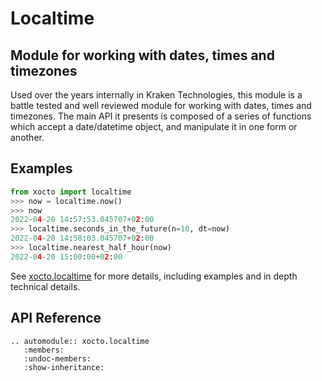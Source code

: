 # Localtime

## Module for working with dates, times and timezones

Used over the years internally in Kraken Technologies, this module is a battle tested and well reviewed module for working with dates, times and timezones. The main API it presents is composed of a series of functions which accept a date/datetime object, and manipulate it in one form or another.

## Examples

```python
from xocto import localtime
>>> now = localtime.now()
>>> now
2022-04-20 14:57:53.045707+02:00
>>> localtime.seconds_in_the_future(n=10, dt=now)
2022-04-20 14:58:03.045707+02:00
>>> localtime.nearest_half_hour(now)
2022-04-20 15:00:00+02:00
```

See [xocto.localtime](https://github.com/octoenergy/xocto/blob/master/xocto/localtime.py) for more details, including examples and in depth technical details.

## API Reference

```{eval-rst}
.. automodule:: xocto.localtime
   :members:
   :undoc-members:
   :show-inheritance:
```

